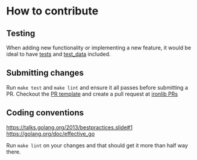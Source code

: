 # How to contribute

## Testing

When adding new functionality or implementing a new feature, it would be ideal to have [tests](https://github.com/metal-automata/ironlib/blob/main/utils/lshw_test.go) and [test_data](https://github.com/metal-automata/ironlib/blob/main/utils/lshw_test.go#L47) included.

## Submitting changes

Run `make test` and `make lint` and ensure it all passes before submitting a PR.
Checkout the [PR template](https://github.com/metal-automata/ironlib/blob/main/.github/PULL_REQUEST_TEMPLATE.md) and create a pull request at [ironlib PRs](https://github.com/metal-automata/ironlib/pulls)

## Coding conventions

https://talks.golang.org/2013/bestpractices.slide#1
https://golang.org/doc/effective_go

Run `make lint` on your changes and that should get it more than half way there.
